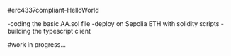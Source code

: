 
#erc4337compliant-HelloWorld

-coding the basic AA.sol file
-deploy on Sepolia ETH with solidity scripts 
-building the typescript client 

#work in progress...